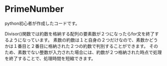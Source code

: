 # PrimeNumber

python初心者が作成したコードです。

Divisor()関数では約数を格納する配列の要素数が２つになったらfor文を終了するようになっています。
素数の約数は１と自身の２つだけなので、素数かどうかは１番目と２番目に格納された２つの約数で判別することができます。
そのため、素数でない整数が入力された場合には、約数が２つ格納された時点で処理を終了することで、処理時間を短縮できます。
